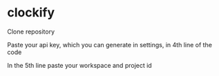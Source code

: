 # clockify

Clone repository

Paste your api key, which you can generate in settings, in 4th line of the code

In the 5th line paste your workspace and project id
